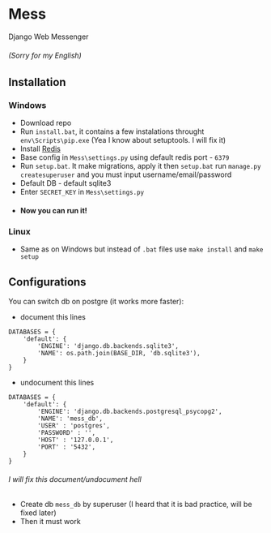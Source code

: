 # Mess
Django Web Messenger

###### (Sorry for my English)
## Installation
### Windows

* Download repo
* Run `install.bat`, it contains a few instalations throught `env\Scripts\pip.exe` (Yea I know about setuptools. I will fix it)
* Install [Redis](https://redis.io)
* Base config in `Mess\settings.py` using default redis port - `6379`
* Run `setup.bat`. It make migrations, apply it then `setup.bat` run `manage.py createsuperuser` and you must input username/email/password
* Default DB - default sqlite3
* Enter `SECRET_KEY` in `Mess\settings.py`
* #### Now you can run it!

### Linux
* Same as on Windows but instead of `.bat` files use `make install` and `make setup`

## Configurations
You can switch db on postgre (it works more faster):  
* document this lines
```
DATABASES = {
    'default': {
        'ENGINE': 'django.db.backends.sqlite3',
        'NAME': os.path.join(BASE_DIR, 'db.sqlite3'),
    }
}
```

* undocument this lines

```
DATABASES = {
    'default': {
        'ENGINE': 'django.db.backends.postgresql_psycopg2',
        'NAME': 'mess_db',
        'USER' : 'postgres',
        'PASSWORD' : '',
        'HOST' : '127.0.0.1',
        'PORT' : '5432',
    }
}
```

###### I will fix this document/undocument hell

* Create db `mess_db` by superuser (I heard that it is bad practice, will be fixed later)
* Then it must work
